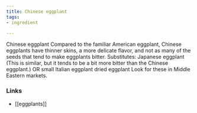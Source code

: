```yaml
---
title: Chinese eggplant
tags:
- ingredient

---
```

Chinese eggplant Compared to the familiar American eggplant, Chinese eggplants have thinner skins, a more delicate flavor, and not as many of the seeds that tend to make eggplants bitter. Substitutes: Japanese eggplant (This is similar, but it tends to be a bit more bitter than the Chinese eggplant.) OR small Italian eggplant dried eggplant Look for these in Middle Eastern markets.

### Links

* [[eggplants]]

